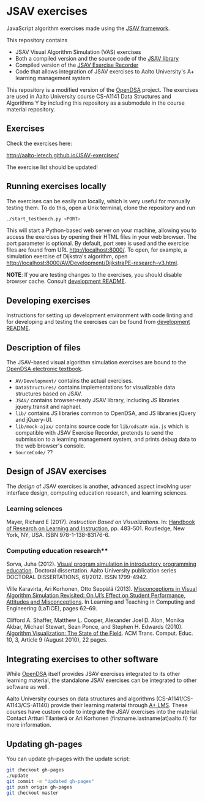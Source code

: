 # JSAV exercises

JavaScript algorithm exercises made using the [JSAV framework](https://github.com/vkaravir/JSAV).

This repository contains

- JSAV Visual Algorithm Simulation (VAS) exercises
- Both a compiled version and the source code of the [JSAV library](https://github.com/vkaravir/JSAV)
- Compiled version of the [JSAV Exercise Recorder](https://github.com/Aalto-LeTech/jsav-exercise-recorder)
- Code that allows integration of JSAV exercises to Aalto University's A+ learning management system

This repository is a modified version of the [OpenDSA](https://github.com/OpenDSA/OpenDSA) project.
The exercises are used in Aalto University course CS-A1141 Data Structures and Algorithms Y by including
this repository as a submodule in the course material repository.

## Exercises

Check the exercises here:

<http://aalto-letech.github.io/JSAV-exercises/>

The exercise list should be updated!

## Running exercises locally

The exercises can be easily run locally, which is very useful for manually testing them.
To do this, open a Unix terminal, clone the repository and run

```bash
./start_testbench.py <PORT>
```

This will start a Python-based web server on your machine, allowing you to access the exercises by opening their HTML files in your
web browser. The port parameter is optional. By default, port `8000` is used and the exercise files are found from URL <http://localhost:8000/>. To open, for example, a simulation exercise of Dijkstra's algorithm, open
<http://localhost:8000/AV/Development/DijkstraPE-research-v3.html>.

**NOTE**: If you are testing changes to the exercises, you should disable browser cache. Consult [development README](doc/JSAV-exercise-development.md).

## Developing exercises

Instructions for setting up development environment with code linting and for developing and testing the exercises can be found from [development README](doc/JSAV-exercise-development.md).

## Description of files

The JSAV-based visual algorithm simulation exercises are bound to the
[OpenDSA electronic textbook](https://opendsa-server.cs.vt.edu/).

- `AV/Development/` contains the actual exercises.
- `DataStructures/` contains implementations for visualizable data
  structures based on JSAV.
- `JSAV/` contains browser-ready JSAV library, including JS libraries
   jquery.transit and raphael.
- `lib/` contains JS libraries common to OpenDSA, and JS libraries
   jQuery and jQuery-UI.
- `lib/mock-ajax/` contains source code for `lib/odsaAV-min.js`
   which is compatible with JSAV Exercise Recorder, pretends to
   send the submission to a learning management system, and prints
   debug data to the web browser's console.
- `SourceCode/` ??

## Design of JSAV exercises

The *design* of JSAV exercises is another, advanced aspect involving user
interface design, computing education research, and learning sciences.

### Learning sciences

Mayer, Richard E (2017). *Instruction Based on Visualizations*. In: [Handbook of
  Research on Learning and
  Instruction](https://www.routledge.com/Handbook-of-Research-on-Learning-and-Instruction/Mayer-Alexander/p/book/9781138831766),
  pp. 483-501. Routledge, New York, NY, USA. ISBN 978-1-138-83176-6.

### Computing education research**

Sorva, Juha (2012). [Visual program simulation in introductory programming
education](https://aaltodoc.aalto.fi/handle/123456789/3534). Doctoral
dissertation. Aalto University publication series DOCTORAL DISSERTATIONS,
61/2012. ISSN 1799-4942.

Ville Karavirta, Ari Korhonen, Otto Seppälä (2013). [Misconceptions in Visual Algorithm Simulation Revisited: On UI’s Effect on Student Performance, Attitudes and Misconceptions](http://dx.doi.org/10.1109/LaTiCE.2013.35). In Learning and Teaching in Computing and Engineering (LaTiCE), pages 62–69.

Clifford A. Shaffer, Matthew L. Cooper, Alexander Joel D. Alon, Monika Akbar,
Michael Stewart, Sean Ponce, and Stephen H. Edwards (2010). [Algorithm
Visualization: The State of the
Field](https://doi.org/10.1145/1821996.1821997). ACM Trans. Comput. Educ. 10,
3, Article 9 (August 2010), 22 pages.

## Integrating exercises to other software

While [OpenDSA](https://opendsa-server.cs.vt.edu/) itself provides JSAV
exercises integrated to its other learning material, the standalone JSAV
exercises can be integrated to other software as well.

Aalto University courses on data structures and algorithms
(CS-A1141/CS-A1143/CS-A1140) provide their learning material through [A+
LMS](https://apluslms.github.io/). These courses have custom code to integrate
the JSAV exercises into the material. Contact Artturi Tilanterä or Ari Korhonen
(firstname.lastname(at)aalto.fi) for more information.

## Updating gh-pages

You can update gh-pages with the update script:

```bash
git checkout gh-pages
./update
git commit -m "Updated gh-pages"
git push origin gh-pages
git checkout master
```
